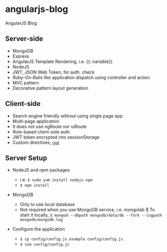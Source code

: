 angularjs-blog
==============

AngularJS Blog

Server-side
-----------

  * MongoDB
  * Express
  * AngularJS Template Rendering, i.e. {{::variable}}
  * NodeJS
  * JWT, JSON Web Token, for auth. check
  * Ruby-On-Rails like application dispatch using controller and action
  * MVC pattern
  * Decorative pattern layout generation

Client-side
-----------

  * Search engine friendly without using single page app
  * Multi-page applicatoin
  * It does not use ngRoute nor uiRoute
  * Role-based client-side auth. 
  * JWT token encrypted into sessionStorage
  * Custom directives, [`ngd`](https://github.com/allenhwkim/angularjs-directives)

Server Setup
------------

  * NodeJS and npm packages
    * i.e. `$ sudo yum install nodejs npm`
    * `$ npm install`

  * MongoDB
    * Only to use local database
    * Not required when you use MongoDB service, i.e. mongolab
    $ To start it locally, `$ mongod --dbpath mongodb/data/db --fork --logpath mongodb/mongodb.log`

  * Configure the application
    * `$ cp config/config.js.example config/config.js`
    * `$ vim config/config.js`
